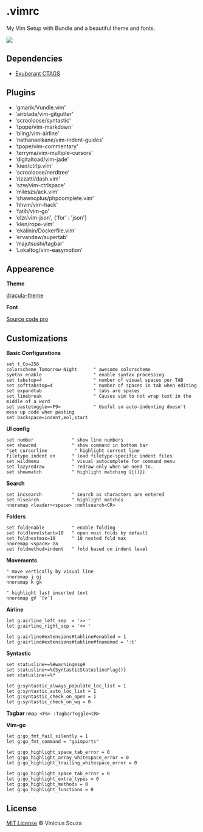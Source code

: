 # .vimrc 

My Vim Setup with Bundle and a beautiful theme and fonts.

<img src="http://cl.ly/image/030j171s3c3G/Screen%20Shot%202015-04-17%20at%202.09.30%20PM.png">

## Dependencies

 * [Exuberant CTAGS](http://ctags.sourceforge.net)

## Plugins 

 * 'gmarik/Vundle.vim'
 * 'airblade/vim-gitgutter'
 * 'scrooloose/syntastic'
 * 'tpope/vim-markdown'
 * 'bling/vim-airline'
 * 'nathanaelkane/vim-indent-guides'
 * 'tpope/vim-commentary'
 * 'terryma/vim-multiple-cursors'
 * 'digitaltoad/vim-jade'
 * 'kien/ctrlp.vim'
 * 'scrooloose/nerdtree'
 * 'rizzatti/dash.vim'
 * 'szw/vim-ctrlspace' 
 * 'mileszs/ack.vim'
 * 'shawncplus/phpcomplete.vim'
 * 'hhvm/vim-hack'
 * 'fatih/vim-go'
 * 'elzr/vim-json', {'for' : 'json'}
 * 'klen/rope-vim'
 * 'ekalinin/Dockerfile.vim'
 * 'ervandew/supertab'
 * 'majutsushi/tagbar'
 * 'Lokaltog/vim-easymotion'

## Appearence

__Theme__

[dracula-theme](https://github.com/zenorocha/dracula-theme)


__Font__

[Source code pro](http://blog.typekit.com/2012/09/24/source-code-pro/)

## Customizations

__Basic Configurations__

```
set t_Co=256
colorscheme Tomorrow-Night      " awesome colorscheme
syntax enable                   " enable syntax processing
set tabstop=4                   " number of visual spaces per TAB
set softtabstop=4               " number of spaces in tab when editing
set expandtab                   " tabs are spaces
set linebreak                   " Causes vim to not wrap text in the middle of a word
set pastetoggle=<F9>            " Useful so auto-indenting doesn't mess up code when pasting
set backspace=indent,eol,start
```

__UI config__
```
set number              " show line numbers
set showcmd             " show command in bottom bar
"set cursorline          " highlight current line
filetype indent on      " load filetype-specific indent files
set wildmenu            " visual autocomplete for command menu
set lazyredraw          " redraw only when we need to.
set showmatch           " highlight matching [{()}]
```

__Search__
```
set incsearch           " search as characters are entered
set hlsearch            " highlight matches
nnoremap <leader><space> :nohlsearch<CR>
```

__Folders__
```
set foldenable          " enable folding
set foldlevelstart=10   " open most folds by default
set foldnestmax=10      " 10 nested fold max
nnoremap <space> za 
set foldmethod=indent   " fold based on indent level
```

__Movements__
```
" move vertically by visual line
nnoremap j gj
nnoremap k gk

" highlight last inserted text
nnoremap gV `[v`] 
```

__Airline__

```
let g:airline_left_sep  = '>> '
let g:airline_right_sep = '<< '

let g:airline#extensions#tabline#enabled = 1
let g:airline#extensions#tabline#fnamemod = ':t'
```

__Syntastic__
```
set statusline+=%#warningmsg#
set statusline+=%{SyntasticStatuslineFlag()}
set statusline+=%*

let g:syntastic_always_populate_loc_list = 1
let g:syntastic_auto_loc_list = 1
let g:syntastic_check_on_open = 1
let g:syntastic_check_on_wq = 0

```

__Tagbar__
`nmap <F6> :TagbarToggle<CR>`

__Vim-go__
```
let g:go_fmt_fail_silently = 1
let g:go_fmt_command = "goimports"

let g:go_highlight_space_tab_error = 0
let g:go_highlight_array_whitespace_error = 0
let g:go_highlight_trailing_whitespace_error = 0

let g:go_highlight_space_tab_error = 0
let g:go_highlight_extra_types = 0
let g:go_highlight_methods = 0
let g:go_highlight_functions = 0
```

## License

[MIT License](http://vsouza.mit-license.org/) © Vinicius Souza


